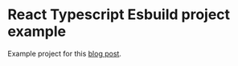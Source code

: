 # React Typescript Esbuild project example
Example project for this [blog post](https://csovis.medium.com/adding-react-to-a-legacy-asp-net-mvc-project-59243eb752d5 "The Medium blog post in question").
